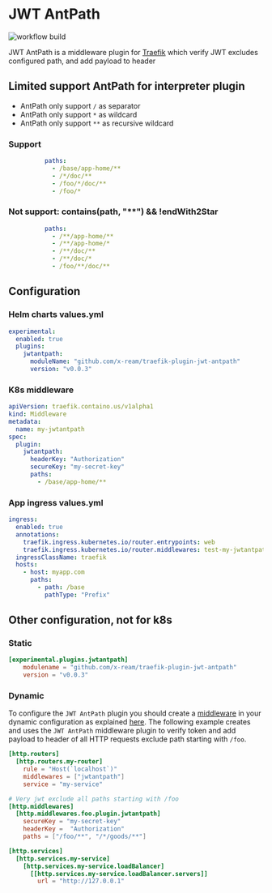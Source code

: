 # JWT AntPath

![workflow build](https://github.com/x-ream/traefik-plugin-jwt-antpath/actions/workflows/go.yml/badge.svg)

JWT AntPath is a middleware plugin for [Traefik](https://github.com/traefik/traefik) which verify JWT excludes configured path, and add payload to header


## Limited support AntPath for interpreter plugin

- AntPath only support `/` as separator
- AntPath only support `*` as wildcard
- AntPath only support `**` as recursive wildcard

### Support

```yaml
          paths:
            - /base/app-home/**
            - /*/doc/**
            - /foo/*/doc/**
            - /foo/* 
```

### Not support: contains(path, "**") && !endWith2Star

```yaml
          paths:
            - /**/app-home/**
            - /**/app-home/*
            - /**/doc/**
            - /**/doc/*
            - /foo/**/doc/**
```



## Configuration

### Helm charts values.yml

```yaml
experimental:
  enabled: true
  plugins:
    jwtantpath:
      moduleName: "github.com/x-ream/traefik-plugin-jwt-antpath"
      version: "v0.0.3"
```

### K8s middleware

```yaml
apiVersion: traefik.containo.us/v1alpha1
kind: Middleware
metadata:
  name: my-jwtantpath
spec:
  plugin:
    jwtantpath:
      headerKey: "Authorization"
      secureKey: "my-secret-key"
      paths:
        - /base/app-home/**
```

### App ingress values.yml

```yaml
ingress:
  enabled: true
  annotations:
    traefik.ingress.kubernetes.io/router.entrypoints: web
    traefik.ingress.kubernetes.io/router.middlewares: test-my-jwtantpath@kubernetescrd,test-strip-prefix@kubernetescrd
  ingressClassName: traefik
  hosts:
    - host: myapp.com
      paths:
        - path: /base
          pathType: "Prefix"
```


## Other configuration, not for k8s

### Static

```toml
[experimental.plugins.jwtantpath]
    modulename = "github.com/x-ream/traefik-plugin-jwt-antpath"
    version = "v0.0.3"
```

### Dynamic

To configure the `JWT AntPath` plugin you should create a [middleware](https://docs.traefik.io/middlewares/overview/) in 
your dynamic configuration as explained [here](https://docs.traefik.io/middlewares/overview/). The following example creates
and uses the `JWT AntPath` middleware plugin to verify token and add payload to header of all HTTP requests exclude path starting with `/foo`. 

```toml
[http.routers]
  [http.routers.my-router]
    rule = "Host(`localhost`)"
    middlewares = ["jwtantpath"]
    service = "my-service"

# Very jwt exclude all paths starting with /foo
[http.middlewares]
  [http.middlewares.foo.plugin.jwtantpath]
    secureKey = "my-secret-key"
    headerKey =  "Authorization"  
    paths = ["/foo/**", "/*/goods/**"]

[http.services]
  [http.services.my-service]
    [http.services.my-service.loadBalancer]
      [[http.services.my-service.loadBalancer.servers]]
        url = "http://127.0.0.1"
```
